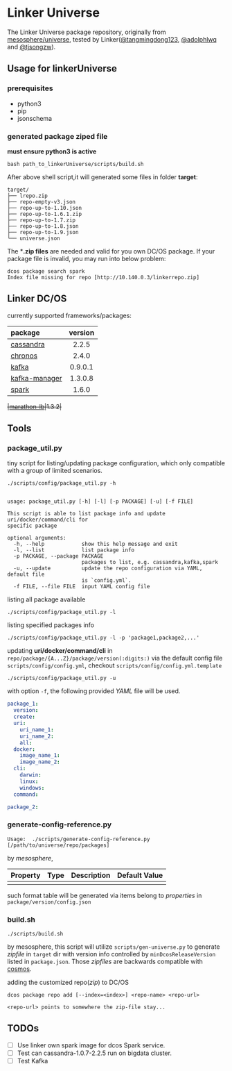 # Linker Universe

The Linker Universe package repository, originally from [mesosphere/universe](http://mesosphere.github.io/universe/), tested by Linker([@tangmingdong123](https://github.com/tangmingdong123), [@adolphlwq](https://github.com/adolphlwq) and [@tjsongzw](https://github.com/tjsongzw)).

## Usage for linkerUniverse
### prerequisites
- python3
- pip
- jsonschema

### generated package ziped file
**must ensure python3 is active**
```
bash path_to_linkerUniverse/scripts/build.sh
```
After above shell script,it will generated some files in folder **target**:
```
target/
├── lrepo.zip
├── repo-empty-v3.json
├── repo-up-to-1.10.json
├── repo-up-to-1.6.1.zip
├── repo-up-to-1.7.zip
├── repo-up-to-1.8.json
├── repo-up-to-1.9.json
└── universe.json
```
The ***.zip files** are needed and valid for you own DC/OS package. If your package file is invalid, you may run into below problem:
```
dcos package search spark
Index file missing for repo [http://10.140.0.3/linkerrepo.zip]
```

## Linker DC/OS

currently supported frameworks/packages:

|package|version|
|:---|:---:|
|[cassandra](http://cassandra.apache.org)| 2.2.5|
|[chronos](https://mesos.github.io/chronos/)|2.4.0|
|[kafka](http://kafka.apache.org)|0.9.0.1|
|[kafka-manager](https://github.com/yahoo/kafka-manager)|1.3.0.8|
|[spark](http://spark.apache.org/docs/1.6.0/index.html)|1.6.0|

~~|[marathon-lb](https://github.com/mesosphere/marathon-lb)|1.3.2|~~

## Tools

### package_util.py

tiny script for listing/updating package configuration, which only compatible with a group of limited scenarios.

```
./scripts/config/package_util.py -h


usage: package_util.py [-h] [-l] [-p PACKAGE] [-u] [-f FILE]

This script is able to list package info and update uri/docker/command/cli for
specific package

optional arguments:
  -h, --help            show this help message and exit
  -l, --list            list package info
  -p PACKAGE, --package PACKAGE
                        packages to list, e.g. cassandra,kafka,spark
  -u, --update          update the repo configuration via YAML, default file
                        is `config.yml`.
  -f FILE, --file FILE  input YAML config file
```

listing all package available

```
./scripts/config/package_util.py -l
```

listing specified packages info

```
./scripts/config/package_util.py -l -p 'package1,package2,...'
```

updating **uri/docker/command/cli** in `repo/package/{A...Z}/package/version(:digits:)` via the default config file `scripts/config/config.yml`, checkout `scripts/config/config.yml.template`

```
./scripts/config/package_util.py -u
```

with option `-f`, the following provided *YAML* file will be used.

```yaml
package_1:
  version:
  create:
  uri:
    uri_name_1:
    uri_name_2:
    all:
  docker:
    image_name_1:
    image_name_2:
  cli:
    darwin:
    linux:
    windows:
  command:

package_2:
```

### generate-config-reference.py

```
Usage:  ./scripts/generate-config-reference.py [/path/to/universe/repo/packages]
```

by *mesosphere*,


| Property | Type | Description | Default Value |
|----------|------|-------------|---------------|
|	|	|	|

such format table will be generated via items belong to *properties* in `package/version/config.json`


### build.sh

```
./scripts/build.sh
```

by mesosphere, this script will utilize `scripts/gen-universe.py` to generate *zipfile*  in `target` dir with version info controlled by `minDcosReleaseVersion` listed in `package.json`. Those *zipfiles* are backwards compatible with [cosmos](https://github.com/dcos/cosmos).

adding the customized repo(*zip*) to DC/OS

```
dcos package repo add [--index=<index>] <repo-name> <repo-url>

<repo-url> points to somewhere the zip-file stay...
```

## TODOs
- [ ] Use linker own spark image for dcos Spark service.
- [ ] Test can cassandra-1.0.7-2.2.5 run on bigdata cluster.
- [ ] Test Kafka
